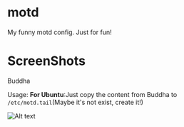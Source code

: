 motd
====

My funny motd config. Just for fun!

ScreenShots
===
Buddha

Usage:
**For Ubuntu**:Just copy the content from Buddha to ``/etc/motd.tail``(Maybe it's not exist, create it!)

![Alt text](https://raw.github.com/abcfy2/motd/master/screenshots/Buddha.png "Buddaha ScreenShort")
